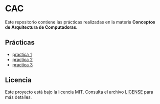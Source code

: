 # CAC

Este repositorio contiene las prácticas realizadas en la materia **Conceptos de Arquitectura de Computadoras**.

## Prácticas

- [practica 1](practica1/)
- [practica 2](practica2/)
- [practica 3](practica3/)


## Licencia

Este proyecto está bajo la licencia MIT. Consulta el archivo [LICENSE](LICENSE) para más detalles.